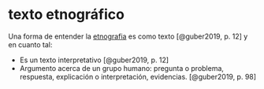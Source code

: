 # texto etnográfico

Una forma de entender la [etnografia](etnografia.md) es como texto [@guber2019, p. 12] y en cuanto tal:

* Es un texto interpretativo [@guber2019, p. 12]
* Argumento acerca de un grupo humano: pregunta o problema, respuesta, explicación o interpretación, evidencias. [@guber2019, p. 98]
